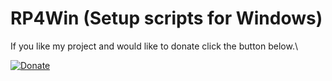 # RP4Win (Setup scripts for Windows)

If you like my project and would like to donate click the button below.\

[![Donate](https://www.paypalobjects.com/en_US/i/btn/btn_donate_LG.gif)](https://www.paypal.com/donate/?business=TL3CDWD9QLBDC&no_recurring=0&item_name=Your+supporting+the+further+development+of+RP4Win&currency_code=USD)
